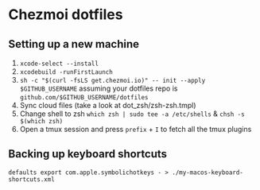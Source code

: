 # Chezmoi dotfiles

## Setting up a new machine

1. `xcode-select --install`
1. `xcodebuild -runFirstLaunch`
1. `sh -c "$(curl -fsLS get.chezmoi.io)" -- init --apply $GITHUB_USERNAME` assuming your dotfiles repo is `github.com/$GITHUB_USERNAME/dotfiles`
1. Sync cloud files (take a look at dot_zsh/zsh-zsh.tmpl)
1. Change shell to zsh `which zsh | sudo tee -a /etc/shells` & `chsh -s $(which zsh)`
1. Open a tmux session and press `prefix` + `I` to fetch all the tmux plugins

## Backing up keyboard shortcuts
```
defaults export com.apple.symbolichotkeys - > ./my-macos-keyboard-shortcuts.xml
```

